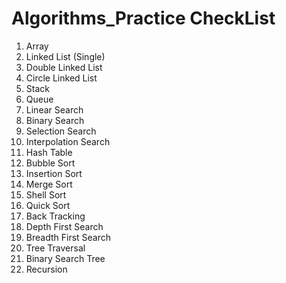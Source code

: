 # Algorithms_Practice CheckList

1.  Array
2.  Linked List (Single)
3.  Double Linked List
4.  Circle Linked List
5.  Stack
6.  Queue
7.  Linear Search
8.  Binary Search
9.  Selection Search
10.  Interpolation Search
11.  Hash Table
12.  Bubble Sort
13.  Insertion Sort
14.  Merge Sort
15.  Shell Sort
16.  Quick Sort
17.  Back Tracking
18.  Depth First Search
19.  Breadth First Search
20.  Tree Traversal
21.  Binary Search Tree
22.  Recursion
